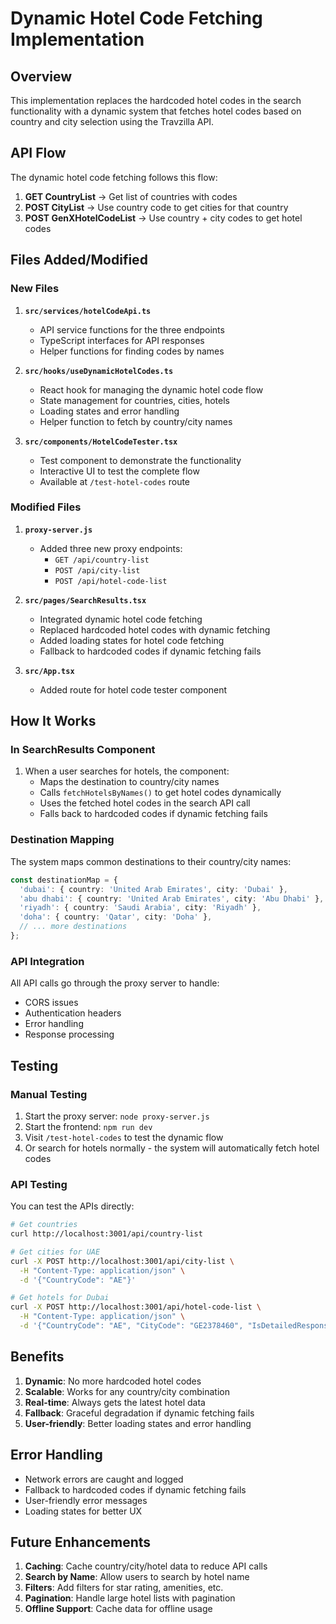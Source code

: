 # Dynamic Hotel Code Fetching Implementation

## Overview

This implementation replaces the hardcoded hotel codes in the search functionality with a dynamic system that fetches hotel codes based on country and city selection using the Travzilla API.

## API Flow

The dynamic hotel code fetching follows this flow:

1. **GET CountryList** → Get list of countries with codes
2. **POST CityList** → Use country code to get cities for that country  
3. **POST GenXHotelCodeList** → Use country + city codes to get hotel codes

## Files Added/Modified

### New Files

1. **`src/services/hotelCodeApi.ts`**
   - API service functions for the three endpoints
   - TypeScript interfaces for API responses
   - Helper functions for finding codes by names

2. **`src/hooks/useDynamicHotelCodes.ts`**
   - React hook for managing the dynamic hotel code flow
   - State management for countries, cities, hotels
   - Loading states and error handling
   - Helper function to fetch by country/city names

3. **`src/components/HotelCodeTester.tsx`**
   - Test component to demonstrate the functionality
   - Interactive UI to test the complete flow
   - Available at `/test-hotel-codes` route

### Modified Files

1. **`proxy-server.js`**
   - Added three new proxy endpoints:
     - `GET /api/country-list`
     - `POST /api/city-list` 
     - `POST /api/hotel-code-list`

2. **`src/pages/SearchResults.tsx`**
   - Integrated dynamic hotel code fetching
   - Replaced hardcoded hotel codes with dynamic fetching
   - Added loading states for hotel code fetching
   - Fallback to hardcoded codes if dynamic fetching fails

3. **`src/App.tsx`**
   - Added route for hotel code tester component

## How It Works

### In SearchResults Component

1. When a user searches for hotels, the component:
   - Maps the destination to country/city names
   - Calls `fetchHotelsByNames()` to get hotel codes dynamically
   - Uses the fetched hotel codes in the search API call
   - Falls back to hardcoded codes if dynamic fetching fails

### Destination Mapping

The system maps common destinations to their country/city names:

```typescript
const destinationMap = {
  'dubai': { country: 'United Arab Emirates', city: 'Dubai' },
  'abu dhabi': { country: 'United Arab Emirates', city: 'Abu Dhabi' },
  'riyadh': { country: 'Saudi Arabia', city: 'Riyadh' },
  'doha': { country: 'Qatar', city: 'Doha' },
  // ... more destinations
};
```

### API Integration

All API calls go through the proxy server to handle:
- CORS issues
- Authentication headers
- Error handling
- Response processing

## Testing

### Manual Testing

1. Start the proxy server: `node proxy-server.js`
2. Start the frontend: `npm run dev`
3. Visit `/test-hotel-codes` to test the dynamic flow
4. Or search for hotels normally - the system will automatically fetch hotel codes

### API Testing

You can test the APIs directly:

```bash
# Get countries
curl http://localhost:3001/api/country-list

# Get cities for UAE
curl -X POST http://localhost:3001/api/city-list \
  -H "Content-Type: application/json" \
  -d '{"CountryCode": "AE"}'

# Get hotels for Dubai
curl -X POST http://localhost:3001/api/hotel-code-list \
  -H "Content-Type: application/json" \
  -d '{"CountryCode": "AE", "CityCode": "GE2378460", "IsDetailedResponse": "false"}'
```

## Benefits

1. **Dynamic**: No more hardcoded hotel codes
2. **Scalable**: Works for any country/city combination
3. **Real-time**: Always gets the latest hotel data
4. **Fallback**: Graceful degradation if dynamic fetching fails
5. **User-friendly**: Better loading states and error handling

## Error Handling

- Network errors are caught and logged
- Fallback to hardcoded codes if dynamic fetching fails
- User-friendly error messages
- Loading states for better UX

## Future Enhancements

1. **Caching**: Cache country/city/hotel data to reduce API calls
2. **Search by Name**: Allow users to search by hotel name
3. **Filters**: Add filters for star rating, amenities, etc.
4. **Pagination**: Handle large hotel lists with pagination
5. **Offline Support**: Cache data for offline usage
